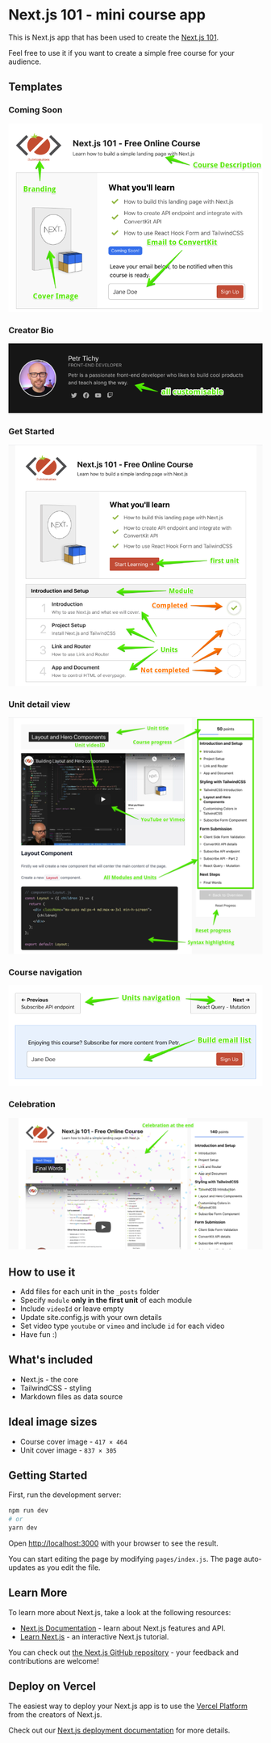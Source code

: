 # Next.js 101 - mini course app

This is Next.js app that has been used to create the [Next.js 101](https://ihatetomatoes-nextjs-101.vercel.app/).

Feel free to use it if you want to create a simple free course for your audience.

## Templates

### Coming Soon

![Coming Soon](/public/assets/img_coming-soon-screen.png)

### Creator Bio

![Creator Bio](/public/assets/img_creator-details.png)

### Get Started

![Get Started](/public/assets/img_get-started-screen.png)

### Unit detail view

![Unit Detail](/public/assets/img_unit-detail.png)

### Course navigation

![Course Navigation](/public/assets/img_course-navigation.png)

### Celebration

![Celebration](/public/assets/img_celebration.png)

## How to use it

- Add files for each unit in the `_posts` folder
- Specify `module` **only in the first unit** of each module
- Include `videoId` or leave empty
- Update site.config.js with your own details
- Set video type `youtube` or `vimeo` and include `id` for each video
- Have fun :)

## What's included

- Next.js - the core
- TailwindCSS - styling
- Markdown files as data source

## Ideal image sizes

- Course cover image - `417 × 464`
- Unit cover image - `837 × 305`

## Getting Started

First, run the development server:

```bash
npm run dev
# or
yarn dev
```

Open [http://localhost:3000](http://localhost:3000) with your browser to see the result.

You can start editing the page by modifying `pages/index.js`. The page auto-updates as you edit the file.

## Learn More

To learn more about Next.js, take a look at the following resources:

- [Next.js Documentation](https://nextjs.org/docs) - learn about Next.js features and API.
- [Learn Next.js](https://nextjs.org/learn) - an interactive Next.js tutorial.

You can check out [the Next.js GitHub repository](https://github.com/vercel/next.js/) - your feedback and contributions are welcome!

## Deploy on Vercel

The easiest way to deploy your Next.js app is to use the [Vercel Platform](https://vercel.com/import?utm_medium=default-template&filter=next.js&utm_source=create-next-app&utm_campaign=create-next-app-readme) from the creators of Next.js.

Check out our [Next.js deployment documentation](https://nextjs.org/docs/deployment) for more details.
